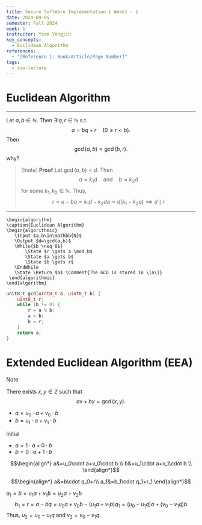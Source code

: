 ```yaml
---
title: Secure SoftWare Implementation | Week1 - 1
date: 2024-09-05
semester: Fall 2024
week: 1
instructor: Yeom Yongjin
key_concepts:
  - Euclidean Algorithm
references:
  - "[Reference 1: Book/Article/Page Number]"
tags:
  - ssw-lecture
---
```


# Euclidean Algorithm
---

Let $a,b\in\mathbb{N}$. Then $\exists!q,r\in\mathbb{N}$ s.t. 
$$a=bq+r\quad(0\leq r<b).$$
Then 
$$\gcd(a,b)=\gcd(b,r).$$
why?

> [!note] **Proof**
> Let $\gcd(a,b)=d$. Then
> $$a=k_1d\quad\text{and}\quad b=k_2d$$
> for some $k_1,k_2\in\mathbb{N}$. Thus,
> $$r=a-bq=k_1d-k_2dq=d(k_1-k_2q)\implies d\mid r$$


---
 ```pseudo
\begin{algorithm}
\caption{Euclidean Algorithm}
\begin{algorithmic}
	\Input $a,b\in\mathbb{N}$
	\Output $d=\gcd(a,b)$
	\While{$b \neq 0$}
		\State $r \gets a \mod b$
		\State $a \gets b$
		\State $b \gets r$
	\EndWhile
	\State \Return $a$ \Comment{The GCD is stored in \(a\)}
  \end{algorithmic}
\end{algorithm}
```

```c
unit8_t gcd(uint8_t a, uint8_t b) {
	uint8_t r;
	while (b != 0) {
		r = a % b;
		a = b;
		b = r;
	}
	return a;
}
```
# Extended Euclidean Algorithm (EEA)

> [!note]
> There exists $x,y\in\mathbb{Z}$ such that
$$ax+by=\gcd(x,y).$$


- $a=u_0\cdot a+v_0\cdot b$
- $b= u_1\cdot a+v_1\cdot b$

Initial
- $a=1\cdot a+0\cdot b$
- $b= 0\cdot a+1\cdot b$

$$\begin{align*}
a&=u_0\cdot a+v_0\cdot b \\
b&=u_1\cdot a+v_1\cdot b \\
\end{align*}$$

$$\begin{align*}
a&=b\cdot q_0+r\\
a_1&=b_1\cdot q_1+r_1
\end{align*}$$


$a_1=b=u_1a+v_1b=u_2a+v_2b$
$$b_1=r=a-bq=u_0a+v_0b-(u_1a+v_1b)q_1=(u_0-u_1q)a+(v_0-v_1q)b$$
Thus, $u_2=u_0-u_1q$ and $v_2=v_0-v_1q$.


